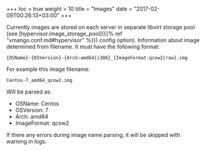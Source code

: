+++
toc = true
weight = 10
title = "Images"
date = "2017-02-09T00:26:13+03:00"
+++

Currently images are stored on each server in separate libvirt storage pool (see [hypervisor.image_storage_pool]({{% ref "vmango.conf.md#hypervisor" %}}) config option).
Information about image determined from filename. It must have the following format:

    {OSName}-{OSVersion}-{Arch:amd64|i386}_{ImageFormat:qcow2|raw}.img

For example this image filename:

    Centos-7_amd64_qcow2.img

Will be parsed as:

* OSName: Centos
* OSVersion: 7
* Arch: amd64
* ImageFormat: qcow2

If there any errors during image name parsing, it will be skipped with warning in logs.
